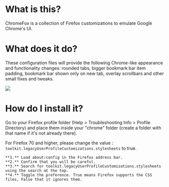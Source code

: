 # What is this?

ChromeFox is a collection of Firefox customizations to emulate Google Chrome's UI.

# What does it do?

These configuration files will provide the following Chrome-like appearance and functionality changes: rounded tabs, bigger bookmark bar item padding, bookmark bar shown only on new tab, overlay scrollbars and other small fixes and tweaks.

![](https://raw.githubusercontent.com/ipproductions/ChromeFox/master/Screenshots/Captura%20de%20tela%20de%202019-03-16%2016-38-26.png)

# How do I install it?

Go to your Firefox profile folder (Help > Troubleshooting Info > Profile Directory) and place them inside your "chrome" folder (create a folder with that name if it's not already there).

For Firefox 70 and higher, please change the value : ```toolkit.legacyUserProfileCustomizations.stylesheets``` to true.

~~~
**1.** Load about:config in the Firefox address bar.
**2.** Confirm that you will be careful.
**3.** Search for toolkit.legacyUserProfileCustomizations.stylesheets using the search at the top.
**4.** Toggle the preference. True means Firefox supports the CSS files, False that it ignores them.
~~~
